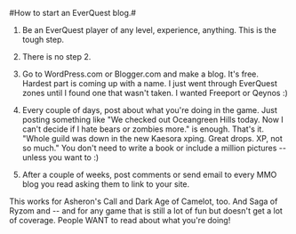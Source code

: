 #How to start an EverQuest blog.#

1) Be an EverQuest player of any level, experience, anything. This is the tough step.

2) There is no step 2.

3) Go to WordPress.com or Blogger.com and make a blog. It's free. Hardest part is coming up with a name. I just went through EverQuest zones until I found one that wasn't taken. I wanted Freeport or Qeynos :)

4) Every couple of days, post about what you're doing in the game. Just posting something like "We checked out Oceangreen Hills today. Now I can't decide if I hate bears or zombies more." is enough. That's it. "Whole guild was down in the new Kaesora xping. Great drops. XP, not so much." You don't need to write a book or include a million pictures -- unless you want to :)

5) After a couple of weeks, post comments or send email to every MMO blog you read asking them to link to your site.

This works for Asheron's Call and Dark Age of Camelot, too. And Saga of Ryzom and -- and for any game that is still a lot of fun but doesn't get a lot of coverage. People WANT to read about what you're doing!

